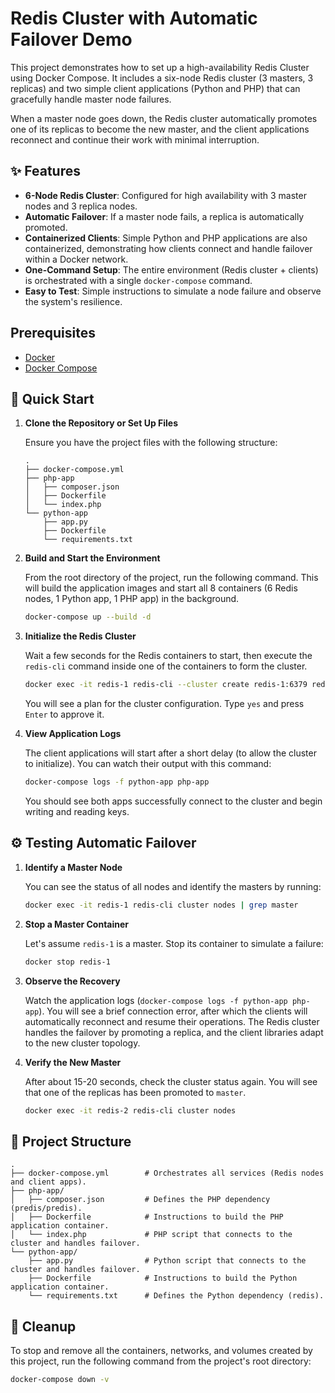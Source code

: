 # Redis Cluster with Automatic Failover Demo

This project demonstrates how to set up a high-availability Redis Cluster using Docker Compose. It includes a six-node Redis cluster (3 masters, 3 replicas) and two simple client applications (Python and PHP) that can gracefully handle master node failures.

When a master node goes down, the Redis cluster automatically promotes one of its replicas to become the new master, and the client applications reconnect and continue their work with minimal interruption.

## ✨ Features

- **6-Node Redis Cluster**: Configured for high availability with 3 master nodes and 3 replica nodes.
- **Automatic Failover**: If a master node fails, a replica is automatically promoted.
- **Containerized Clients**: Simple Python and PHP applications are also containerized, demonstrating how clients connect and handle failover within a Docker network.
- **One-Command Setup**: The entire environment (Redis cluster + clients) is orchestrated with a single `docker-compose` command.
- **Easy to Test**: Simple instructions to simulate a node failure and observe the system's resilience.

## Prerequisites

- [Docker](https://docs.docker.com/get-docker/)
- [Docker Compose](https://docs.docker.com/compose/install/)

## 🚀 Quick Start

1.  **Clone the Repository or Set Up Files**

    Ensure you have the project files with the following structure:

    ```
    .
    ├── docker-compose.yml
    ├── php-app
    │   ├── composer.json
    │   ├── Dockerfile
    │   └── index.php
    └── python-app
        ├── app.py
        ├── Dockerfile
        └── requirements.txt
    ```

2.  **Build and Start the Environment**

    From the root directory of the project, run the following command. This will build the application images and start all 8 containers (6 Redis nodes, 1 Python app, 1 PHP app) in the background.

    ```bash
    docker-compose up --build -d
    ```

3.  **Initialize the Redis Cluster**

    Wait a few seconds for the Redis containers to start, then execute the `redis-cli` command inside one of the containers to form the cluster.

    ```bash
    docker exec -it redis-1 redis-cli --cluster create redis-1:6379 redis-2:6379 redis-3:6379 redis-4:6379 redis-5:6379 redis-6:6379 --cluster-replicas 1
    ```

    You will see a plan for the cluster configuration. Type `yes` and press `Enter` to approve it.

4.  **View Application Logs**

    The client applications will start after a short delay (to allow the cluster to initialize). You can watch their output with this command:

    ```bash
    docker-compose logs -f python-app php-app
    ```

    You should see both apps successfully connect to the cluster and begin writing and reading keys.

## ⚙️ Testing Automatic Failover

1.  **Identify a Master Node**

    You can see the status of all nodes and identify the masters by running:
    ```bash
    docker exec -it redis-1 redis-cli cluster nodes | grep master
    ```

2.  **Stop a Master Container**

    Let's assume `redis-1` is a master. Stop its container to simulate a failure:
    ```bash
    docker stop redis-1
    ```

3.  **Observe the Recovery**

    Watch the application logs (`docker-compose logs -f python-app php-app`). You will see a brief connection error, after which the clients will automatically reconnect and resume their operations. The Redis cluster handles the failover by promoting a replica, and the client libraries adapt to the new cluster topology.

4.  **Verify the New Master**

    After about 15-20 seconds, check the cluster status again. You will see that one of the replicas has been promoted to `master`.
    ```bash
    docker exec -it redis-2 redis-cli cluster nodes
    ```

## 📁 Project Structure
```
.
├── docker-compose.yml        # Orchestrates all services (Redis nodes and client apps).
├── php-app/
│   ├── composer.json         # Defines the PHP dependency (predis/predis).
│   ├── Dockerfile            # Instructions to build the PHP application container.
│   └── index.php             # PHP script that connects to the cluster and handles failover.
└── python-app/
    ├── app.py                # Python script that connects to the cluster and handles failover.
    ├── Dockerfile            # Instructions to build the Python application container.
    └── requirements.txt      # Defines the Python dependency (redis).
```

## 🧹 Cleanup

To stop and remove all the containers, networks, and volumes created by this project, run the following command from the project's root directory:

```bash
docker-compose down -v
